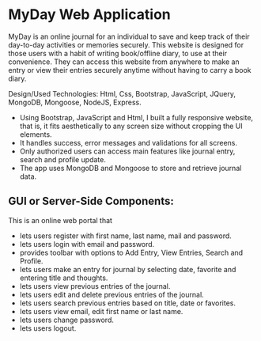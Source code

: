 # MyDay Web Application

MyDay is an online journal for an individual to save and keep track of their day-to-day activities or memories securely. This website is designed for those users with a habit of writing book/offline diary, to use at their convenience. They can access this website from anywhere to make an entry or view their entries securely anytime without having to carry a book diary.

Design/Used Technologies: Html, Css, Bootstrap, JavaScript, JQuery, MongoDB, Mongoose, NodeJS, Express.

-	Using Bootstrap, JavaScript and Html, I built a fully responsive website, that is, it fits aesthetically to any screen size without cropping the UI elements.
-	It handles success, error messages and validations for all screens.
-	Only authorized users can access main features like journal entry, search and profile update.
-	The app uses MongoDB and Mongoose to store and retrieve journal data.

## GUI or Server-Side Components:

This is an online web portal that
-	lets users register with first name, last name, mail and password.
-	lets users login with email and password. 
-	provides toolbar with options to Add Entry, View Entries, Search and Profile.
-	lets users make an entry for journal by selecting date, favorite and entering title and thoughts.
-	lets users view previous entries of the journal.
-	lets users edit and delete previous entries of the journal.
-	lets users search previous entries based on title, date or favorites.
-	lets users view email, edit first name or last name. 
-	lets users change password.
-	lets users logout.
